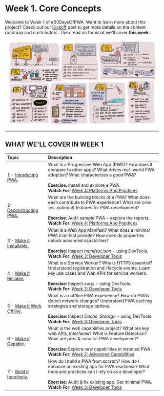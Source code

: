 # Week 1. Core Concepts

Welcome to Week 1 of #30DaysOfPWA. Want to learn more about this project? Check out our [Kickoff](../kickoff.md) post to get more details on the content roadmap and contributors. Then read on for what we'll cover **this week**.

![Visual Guide to Core Concepts Week!](_media/week-1.png)

---

## WHAT WE'LL COVER IN WEEK 1

| Topic | Description|
|:--- |:--- |
| 1 - [Introducing PWA.](01.md) | What is a Progressive Web App (PWA)? How does it compare to other apps? What drives real-world PWA adoption? What characterizes a _good_ PWA? <br/><br/> **Exercise:** Install and explore a PWA.<br/> **Watch For:** [Week 4: Platforms And Practices](../platforms-practices) |
| 2 - [Deconstructing PWA.](02.md) | What are the building blocks of a PWA? What does each contribute to PWA experience? What are core (vs. optional) features for PWA development? <br/><br/> **Exercise:** Audit sample PWA - explore the reports. <br/> **Watch For:** [Week 4: Platforms And Practices](../platforms-practices)|
| 3 - [Make it Installable.](03.md) | What is a Web App Manifest? What does a minimal PWA manifest provide? How does do properties unlock advanced capabilities? <br/><br/> **Exercise:** Inspect _manifest.json_ - using DevTools.<br/> **Watch For:** [Week 3: Developer Tools](../dev-tools) |
| 4 - [Make it Reliable.](04.md) | What is a Service Worker? Why is HTTPS essential? Understand registration and lifecycle events. Learn key use cases and Web APIs for service workers. <br/><br/> **Exercise:** Inspect _sw.js_ - using DevTools. <br/> **Watch For:** [Week 3: Developer Tools](../dev-tools) |
| 5 - [Make it Work Offline.](05.md) | What is an offline PWA experience? How do PWAs detect network changes? Understand PWA caching strategies and storage options. <br/><br/> **Exercise:** Inspect  _Cache_, _Storage_ - using DevTools.<br/> **Watch For:** [Week 3: Developer Tools](../dev-tools)  |
| 6 - [Make it Capable.](06.md) | What is the web capabilities project? What are key web APIs, interfaces? What is Feature Detection? What are pros & cons for PWA development?  <br/><br/> **Exercise:** Explore new capabilities in installed PWA. <br/> **Watch For:** [Week 2: Advanced Capabilities](../advanced-capabilities) |
| 7 - [Build it Iteratively.](07.md) | How do I build a PWA from scratch? How do I enhance an existing app for PWA readiness? What tools and practices can I rely on as a developer?   <br/><br/> **Exercise:** Audit & fix existing app. Get minimal PWA. <br/> **Watch For:** [Week 3: Developer Tools](../dev-tools) |


